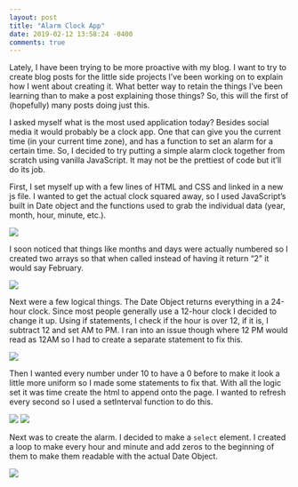 ```yaml
---
layout: post
title: "Alarm Clock App"
date: 2019-02-12 13:58:24 -0400
comments: true
---
```

Lately, I have been trying to be more proactive with my blog. I want to try to create blog posts for the little side projects I’ve been working on to explain how I went about creating it. What better way to retain the things I’ve been learning than to make a post explaining those things? So, this will the first of (hopefully) many posts doing just this.

I asked myself what is the most used application today? Besides social media it would probably be a clock app. One that can give you the current time (in your current time zone), and has a function to set an alarm for a certain time. So, I decided to try putting a simple alarm clock together from scratch using vanilla JavaScript. It may not be the prettiest of code but it’ll do its job.

First, I set myself up with a few lines of HTML and CSS and linked in a new js file. I wanted to get the actual clock squared away, so I used JavaScript’s built in Date object and the functions used to grab the individual data (year, month, hour, minute, etc.).

<img src="{{ site.url }}/{% link img/clock-blog/img1.png %}">

I soon noticed that things like months and days were actually numbered so I created two arrays so that when called instead of having it return “2” it would say February.

<img src="{{ site.url }}/{% link img/clock-blog/img2.png %}">

Next were a few logical things. The Date Object returns everything in a 24-hour clock. Since most people generally use a 12-hour clock I decided to change it up. Using if statements, I check if the hour is over 12, if it is, I subtract 12 and set AM to PM. I ran into an issue though where 12 PM would read as 12AM so I had to create a separate statement to fix this.

<img src="{{ site.url }}/{% link img/clock-blog/img3.png %}">

Then I wanted every number under 10 to have a 0 before to make it look a little more uniform so I made some statements to fix that. 
With all the logic set it was time create the html to append onto the page. I wanted to refresh every second so I used a setInterval function to do this. 

<img src="{{ site.url }}/{% link img/clock-blog/img4.png %}">
<img src="{{ site.url }}/{% link img/clock-blog/img5.png %}">


Next was to create the alarm. I decided to make a <code>select</code> element. I created a loop to make every hour and minute and add zeros to the beginning of them to make them readable with the actual Date Object.

<img src="{{ site.url }}/{% link img/clock-blog/img6.png %}">